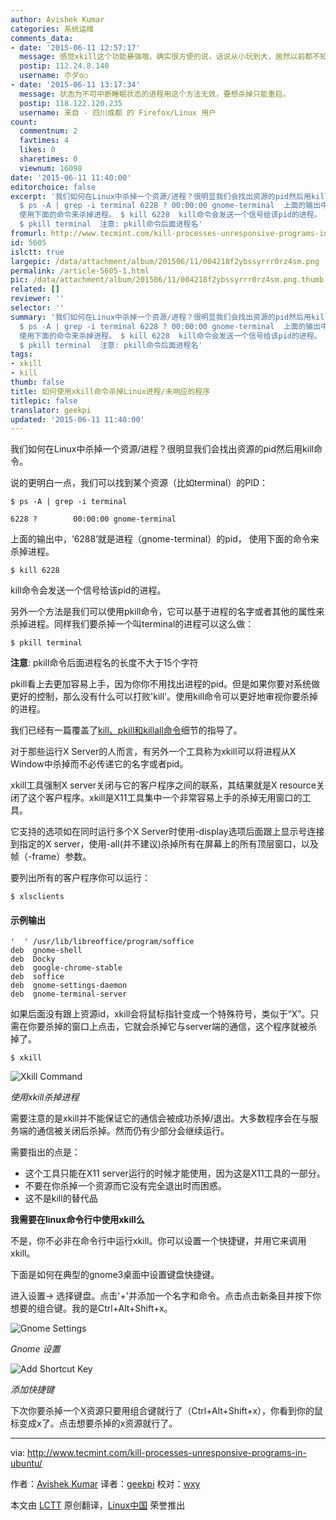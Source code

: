 ```yaml
---
author: Avishek Kumar
categories: 系统运维
comments_data:
- date: '2015-06-11 12:57:17'
  message: 感觉xkill这个功能暴强哦，确实很方便的说，话说从小玩到大，居然以前都不知道还有这么一个命令，好笨的说
  postip: 112.24.8.140
  username: 朩ダo○
- date: '2015-06-11 13:17:34'
  message: 状态为不可中断睡眠状态的进程用这个方法无效，要想杀掉只能重启。
  postip: 118.122.120.235
  username: 来自 - 四川成都 的 Firefox/Linux 用户
count:
  commentnum: 2
  favtimes: 4
  likes: 0
  sharetimes: 0
  viewnum: 16098
date: '2015-06-11 11:40:00'
editorchoice: false
excerpt: '我们如何在Linux中杀掉一个资源/进程？很明显我们会找出资源的pid然后用kill命令。 说的更明白一点，我们可以找到某个资源（比如terminal）的PID：
  $ ps -A | grep -i terminal 6228 ? 00:00:00 gnome-terminal  上面的输出中，6288就是进程（gnome-terminal）的pid，
  使用下面的命令来杀掉进程。 $ kill 6228  kill命令会发送一个信号给该pid的进程。 另外一个方法是我们可以使用pkill命令，它可以基于进程的名字或者其他的属性来杀掉进程。同样我们要杀掉一个叫terminal的进程可以这么做：
  $ pkill terminal  注意: pkill命令后面进程名'
fromurl: http://www.tecmint.com/kill-processes-unresponsive-programs-in-ubuntu/
id: 5605
islctt: true
largepic: /data/attachment/album/201506/11/004218f2ybssyrrr0rz4sm.png
permalink: /article-5605-1.html
pic: /data/attachment/album/201506/11/004218f2ybssyrrr0rz4sm.png.thumb.jpg
related: []
reviewer: ''
selector: ''
summary: '我们如何在Linux中杀掉一个资源/进程？很明显我们会找出资源的pid然后用kill命令。 说的更明白一点，我们可以找到某个资源（比如terminal）的PID：
  $ ps -A | grep -i terminal 6228 ? 00:00:00 gnome-terminal  上面的输出中，6288就是进程（gnome-terminal）的pid，
  使用下面的命令来杀掉进程。 $ kill 6228  kill命令会发送一个信号给该pid的进程。 另外一个方法是我们可以使用pkill命令，它可以基于进程的名字或者其他的属性来杀掉进程。同样我们要杀掉一个叫terminal的进程可以这么做：
  $ pkill terminal  注意: pkill命令后面进程名'
tags:
- xkill
- kill
thumb: false
title: 如何使用xkill命令杀掉Linux进程/未响应的程序
titlepic: false
translator: geekpi
updated: '2015-06-11 11:40:00'
---
```


我们如何在Linux中杀掉一个资源/进程？很明显我们会找出资源的pid然后用kill命令。


说的更明白一点，我们可以找到某个资源（比如terminal）的PID：



```
$ ps -A | grep -i terminal

6228 ?        00:00:00 gnome-terminal

```

上面的输出中，‘6288’就是进程（gnome-terminal）的pid， 使用下面的命令来杀掉进程。



```
$ kill 6228

```

kill命令会发送一个信号给该pid的进程。


另外一个方法是我们可以使用pkill命令，它可以基于进程的名字或者其他的属性来杀掉进程。同样我们要杀掉一个叫terminal的进程可以这么做：



```
$ pkill terminal

```

**注意**: pkill命令后面进程名的长度不大于15个字符


pkill看上去更加容易上手，因为你你不用找出进程的pid。但是如果你要对系统做更好的控制，那么没有什么可以打败'kill'。使用kill命令可以更好地审视你要杀掉的进程。


我们已经有一篇覆盖了[kill、pkill和killall命令](/article-2116-1.html)细节的指导了。


对于那些运行X Server的人而言，有另外一个工具称为xkill可以将进程从X Window中杀掉而不必传递它的名字或者pid。


xkill工具强制X server关闭与它的客户程序之间的联系，其结果就是X resource关闭了这个客户程序。xkill是X11工具集中一个非常容易上手的杀掉无用窗口的工具。


它支持的选项如在同时运行多个X Server时使用-display选项后面跟上显示号连接到指定的X server，使用-all(并不建议)杀掉所有在屏幕上的所有顶层窗口，以及帧（-frame）参数。


要列出所有的客户程序你可以运行：



```
$ xlsclients

```

#### 示例输出



```
'  ' /usr/lib/libreoffice/program/soffice
deb  gnome-shell
deb  Docky
deb  google-chrome-stable
deb  soffice
deb  gnome-settings-daemon
deb  gnome-terminal-server

```

如果后面没有跟上资源id，xkill会将鼠标指针变成一个特殊符号，类似于“X”。只需在你要杀掉的窗口上点击，它就会杀掉它与server端的通信，这个程序就被杀掉了。



```
$ xkill

```

![Xkill Command](/data/attachment/album/201506/11/004218f2ybssyrrr0rz4sm.png)


*使用xkill杀掉进程*


需要注意的是xkill并不能保证它的通信会被成功杀掉/退出。大多数程序会在与服务端的通信被关闭后杀掉。然而仍有少部分会继续运行。


需要指出的点是：


* 这个工具只能在X11 server运行的时候才能使用，因为这是X11工具的一部分。
* 不要在你杀掉一个资源而它没有完全退出时而困惑。
* 这不是kill的替代品


**我需要在linux命令行中使用xkill么**


不是，你不必非在命令行中运行xkill。你可以设置一个快捷键，并用它来调用xkill。


下面是如何在典型的gnome3桌面中设置键盘快捷键。


进入设置-> 选择键盘。点击'+'并添加一个名字和命令。点击点击新条目并按下你想要的组合键。我的是Ctrl+Alt+Shift+x。


![Gnome Settings](/data/attachment/album/201506/11/004218ktt62fmz2op26p25.png)


*Gnome 设置*


![Add Shortcut Key](/data/attachment/album/201506/11/004219j9w93ia6sg6hwj8s.png)


*添加快捷键*


下次你要杀掉一个X资源只要用组合键就行了（Ctrl+Alt+Shift+x），你看到你的鼠标变成x了。点击想要杀掉的x资源就行了。




---


via: <http://www.tecmint.com/kill-processes-unresponsive-programs-in-ubuntu/>


作者：[Avishek Kumar](http://www.tecmint.com/author/avishek/) 译者：[geekpi](https://github.com/geekpi) 校对：[wxy](https://github.com/wxy)


本文由 [LCTT](https://github.com/LCTT/TranslateProject) 原创翻译，[Linux中国](https://linux.cn/) 荣誉推出